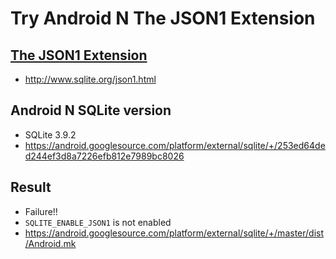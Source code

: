 # Try Android N The JSON1 Extension

## [The JSON1 Extension](http://www.sqlite.org/json1.html)

* http://www.sqlite.org/json1.html

## Android N SQLite version

* SQLite 3.9.2
 * https://android.googlesource.com/platform/external/sqlite/+/253ed64ded244ef3d8a7226efb812e7989bc8026
 

## Result

* Failure!!
 * `SQLITE_ENABLE_JSON1` is not enabled
 * https://android.googlesource.com/platform/external/sqlite/+/master/dist/Android.mk